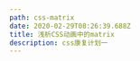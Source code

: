 ```yaml
---
path: css-matrix
date: 2020-02-29T08:26:39.688Z
title: 浅析CSS动画中的matrix
description: css康复计划一
---
```


